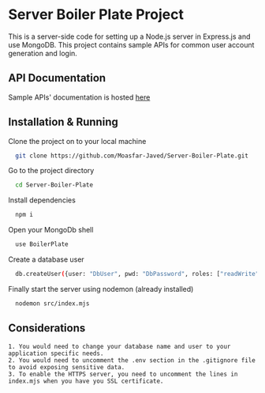 
# Server Boiler Plate Project

This is a server-side code for setting up a Node.js server in Express.js and use MongoDB. This project contains sample APIs for common user account generation and login.

## API Documentation

Sample APIs' documentation is hosted [here](https://documenter.getpostman.com/view/25226400/2s9Yywdyon)


## Installation & Running

Clone the project on to your local machine

```bash
  git clone https://github.com/Moasfar-Javed/Server-Boiler-Plate.git
```

Go to the project directory

```bash
  cd Server-Boiler-Plate
```

Install dependencies

```bash
  npm i
```

Open your MongoDb shell

```bash
  use BoilerPlate
```
Create a database user

```bash
  db.createUser({user: "DbUser", pwd: "DbPassword", roles: ["readWrite", "dbAdmin"]})
```

Finally start the server using nodemon (already installed)

```bash
  nodemon src/index.mjs 
```

## Considerations

    1. You would need to change your database name and user to your application specific needs.
    2. You would need to uncomment the .env section in the .gitignore file to avoid exposing sensitive data.
    3. To enable the HTTPS server, you need to uncomment the lines in index.mjs when you have you SSL certificate.

